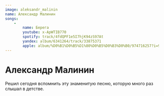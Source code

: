 ```yaml
---
image: aleksandr_malinin
name: Александр Малинин
songs:
    -
        name: Берега
        youtube: x-ApWTIB770
        spotify: track/4fdQPF1e5I7hjK94zS97At
        yandex: album/6341264/track/33875371
        apple: album/%D0%B1%D0%B5%D1%80%D0%B5%D0%B3%D0%B0/974716257?i=974716258
---
```

# Александр Малинин

Решил сегодня вспомнить эту знаменитую песню,
которую много раз слышал в детстве.